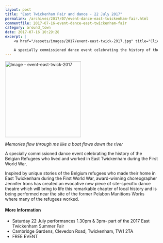 ```yaml
---
layout: post
title: "East Twickenham Fair and dance - 22 July 2017"
permalink: /archives/2017/07/event-dance-east-twickenham-fair.html
commentfile: 2017-07-16-event-dance-east-twickenham-fair
category: around_town
date: 2017-07-16 10:29:28
excerpt: |
    <a href="/assets/images/2017/event-east-twick-2017.jpg" title="Click for a larger image"><img src="/assets/images/2017/event-east-twick-2017-thumb.jpg" width="150" alt="Image - event-east-twick-2017"  class="photo right"/></a>

    A specially commissioned dance event celebrating the history of the Belgian Refugees who lived and worked in East Twickenham during the First World War.
---
```


<a href="/assets/images/2017/event-east-twick-2017.jpg" title="Click for a larger image"><img src="/assets/images/2017/event-east-twick-2017-thumb.jpg" width="250" alt="Image - event-east-twick-2017"  class="photo right"/></a>

*Memories flow through me like a boat flows down the river*

A specially commissioned dance event celebrating the history of the Belgian Refugees who lived and worked in East Twickenham during the First World War.

Inspired by unique stories of the Belgium refugees who made their home in East Twickenham during the First World War, award-winning choreographer Jennifer Irons has created an evocative new piece of site-specific dance theatre which will bring to life this remarkable chapter of local history and is being performed near the site of the former Pelabon Munitions Works where many of the refugees worked.

#### More Information

-   Saturday 22 July performances 1.30pm & 3pm- part of the 2017 East Twickenham Summer Fair
-   Cambridge Gardens, Clevedon Road, Twickenham, TW1 2TA
-   FREE EVENT

